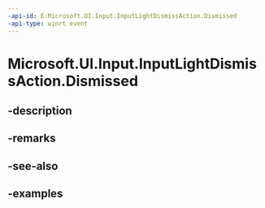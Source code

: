 ```yaml
---
-api-id: E:Microsoft.UI.Input.InputLightDismissAction.Dismissed
-api-type: winrt event
---
```


# Microsoft.UI.Input.InputLightDismissAction.Dismissed

<!--
public event Windows.Foundation.TypedEventHandler<Microsoft.UI.Input.InputLightDismissAction,Microsoft.UI.Input.InputLightDismissEventArgs> Dismissed;
-->


## -description

## -remarks

## -see-also

## -examples


